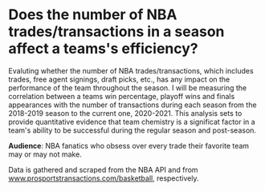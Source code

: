 # Does the number of NBA trades/transactions in a season affect a teams's efficiency? 

Evaluting whether the number of NBA trades/transactions, which includes trades, free agent signings, draft picks, etc., has any impact on the performance of the team throughout the season. I will be measuring the correlation between a teams win percentage, playoff wins and finals appearances with the number of transactions during each season from the 2018-2019 season to the current one, 2020-2021. This analysis sets to provide quantitative evidence that team chemistry is a significat factor in a team's ability to be successful during the regular season and post-season.

**Audience**: NBA fanatics who obsess over every trade their favorite team may or may not make.

Data is gathered and scraped from the NBA API and from www.prosportstransactions.com/basketball, respectively.
